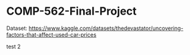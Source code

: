 # COMP-562-Final-Project

Dataset: https://www.kaggle.com/datasets/thedevastator/uncovering-factors-that-affect-used-car-prices

test 2